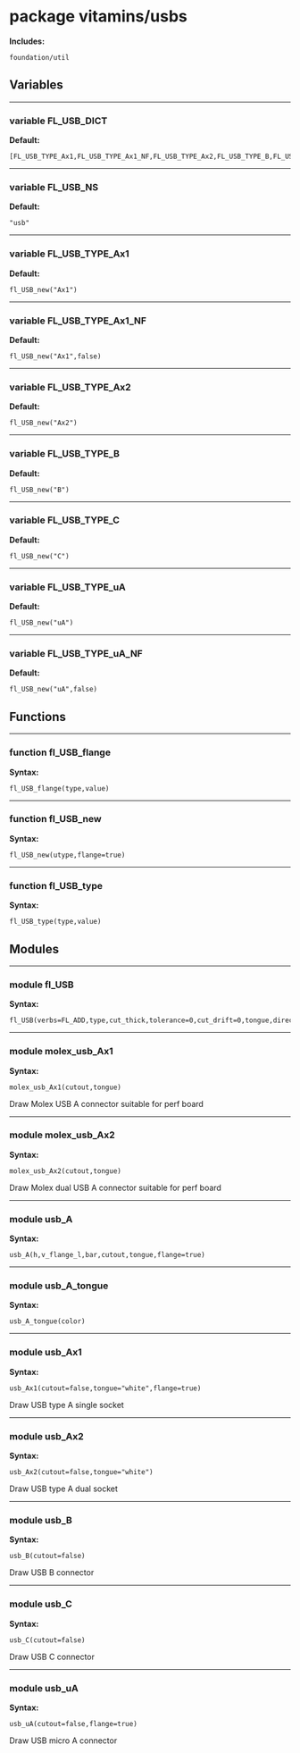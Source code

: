 # package vitamins/usbs


__Includes:__

    foundation/util

## Variables


---

### variable FL_USB_DICT

__Default:__

    [FL_USB_TYPE_Ax1,FL_USB_TYPE_Ax1_NF,FL_USB_TYPE_Ax2,FL_USB_TYPE_B,FL_USB_TYPE_C,FL_USB_TYPE_uA,FL_USB_TYPE_uA_NF,]

---

### variable FL_USB_NS

__Default:__

    "usb"

---

### variable FL_USB_TYPE_Ax1

__Default:__

    fl_USB_new("Ax1")

---

### variable FL_USB_TYPE_Ax1_NF

__Default:__

    fl_USB_new("Ax1",false)

---

### variable FL_USB_TYPE_Ax2

__Default:__

    fl_USB_new("Ax2")

---

### variable FL_USB_TYPE_B

__Default:__

    fl_USB_new("B")

---

### variable FL_USB_TYPE_C

__Default:__

    fl_USB_new("C")

---

### variable FL_USB_TYPE_uA

__Default:__

    fl_USB_new("uA")

---

### variable FL_USB_TYPE_uA_NF

__Default:__

    fl_USB_new("uA",false)

## Functions


---

### function fl_USB_flange

__Syntax:__

    fl_USB_flange(type,value)

---

### function fl_USB_new

__Syntax:__

    fl_USB_new(utype,flange=true)

---

### function fl_USB_type

__Syntax:__

    fl_USB_type(type,value)

## Modules


---

### module fl_USB

__Syntax:__

    fl_USB(verbs=FL_ADD,type,cut_thick,tolerance=0,cut_drift=0,tongue,direction,octant)

---

### module molex_usb_Ax1

__Syntax:__

    molex_usb_Ax1(cutout,tongue)

Draw Molex USB A connector suitable for perf board

---

### module molex_usb_Ax2

__Syntax:__

    molex_usb_Ax2(cutout,tongue)

Draw Molex dual USB A connector suitable for perf board

---

### module usb_A

__Syntax:__

    usb_A(h,v_flange_l,bar,cutout,tongue,flange=true)

---

### module usb_A_tongue

__Syntax:__

    usb_A_tongue(color)

---

### module usb_Ax1

__Syntax:__

    usb_Ax1(cutout=false,tongue="white",flange=true)

Draw USB type A single socket

---

### module usb_Ax2

__Syntax:__

    usb_Ax2(cutout=false,tongue="white")

Draw USB type A dual socket

---

### module usb_B

__Syntax:__

    usb_B(cutout=false)

Draw USB B connector

---

### module usb_C

__Syntax:__

    usb_C(cutout=false)

Draw USB C connector

---

### module usb_uA

__Syntax:__

    usb_uA(cutout=false,flange=true)

Draw USB micro A connector

